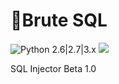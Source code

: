 <h1>🤖Brute SQL</h1>

<p dir="auto">
  <img src="https://camo.githubusercontent.com/7f72f6bd9aedd0bba906df4af2d55abd103d7d64e4ab8b9ccac605bd6a124fb7/68747470733a2f2f696d672e736869656c64732e696f2f62616467652f707974686f6e2d322e36253743322e37253743332e782d79656c6c6f772e737667" alt="Python 2.6|2.7|3.x" data-canonical-src="https://img.shields.io/badge/python-2.6%7C2.7%7C3.x-yellow.svg" style="max-width: 100%;">
  <img src="https://img.shields.io/github/watchers/HO-9/HoSqlinjector?style=social">
</p>
<p>
SQL Injector Beta 1.0
</p>

